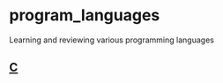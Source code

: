 # program_languages
Learning and reviewing various programming languages

## [C](https://github.com/JoonHyeok-hozy-Kim/program_languages/tree/main/C)
